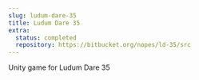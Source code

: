 ```yaml
---
slug: ludum-dare-35
title: Ludum Dare 35
extra:
  status: completed
  repository: https://bitbucket.org/nopes/ld-35/src
---
```


Unity game for Ludum Dare 35